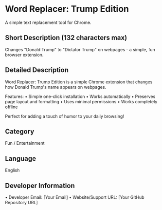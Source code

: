 # Word Replacer: Trump Edition

A simple text replacement tool for Chrome.

## Short Description (132 characters max)
Changes "Donald Trump" to "Dictator Trump" on webpages - a simple, fun browser extension.

## Detailed Description
Word Replacer: Trump Edition is a simple Chrome extension that changes how Donald Trump's name appears on webpages. 

Features:
• Simple one-click installation
• Works automatically
• Preserves page layout and formatting
• Uses minimal permissions
• Works completely offline

Perfect for adding a touch of humor to your daily browsing!

## Category
Fun / Entertainment

## Language
English

## Developer Information
• Developer Email: [Your Email]
• Website/Support URL: [Your GitHub Repository URL] 